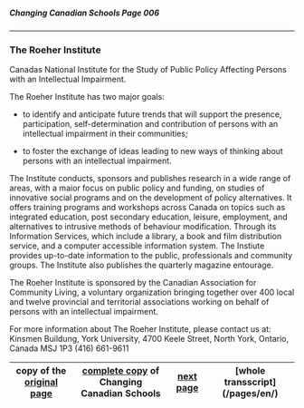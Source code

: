 ##### Changing Canadian Schools Page 006
***
### The Roeher Institute
Canadas National Institute for the Study of Public Policy
Affecting Persons with an Intellectual Impairment.

The Roeher Institute has two major goals:

* to identify and anticipate future trends that will support the
presence, participation, self-determination and contribution of
persons with an intellectual impairment in their communities;

* to foster the exchange of ideas leading to new ways of thinking 
about persons with an intellectual impairment.

The Institute conducts, sponsors and publishes research in a wide
range of areas, with a maior focus on public policy and funding, on
studies of innovative social programs and on the development of
policy alternatives. It offers training programs and workshops
across Canada on topics such as integrated education, post secondary
education, leisure, employment, and alternatives to intrusive
methods of behaviour modification. Through its Information Services,
which include a library, a book and film distribution service, and
a computer accessible information system. The Instiute provides
up-to-date information to the public, professionals and community groups.
The Institute also publishes the quarterly magazine entourage.

The Roeher Institute is sponsored by the Canadian Association for
Community Living, a voluntary organization bringing together over
400 local and twelve provincial and territorial associations working
on behalf of persons with an intellectual impairment.

For more information about The Roeher Institute, please contact us at:
Kinsmen Buildung, York University, 4700 Keele Street,
North York, Ontario, Canada MSJ 1P3 (416) 661-9611


copy of the [original page](/copies-from-original/CCS006.png)|[complete copy](/copies-from-original/BestCopy_Changing_Canadian_Schools_Perspectives_on_Disability_and_Inclusion.pdf) of Changing Canadian Schools|[next page](Changing_Canadian_Schools-007) |[whole transscript] (/pages/en/)
---|---|---|---

